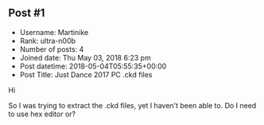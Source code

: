 ## Post #1
- Username: Martinike
- Rank: ultra-n00b
- Number of posts: 4
- Joined date: Thu May 03, 2018 6:23 pm
- Post datetime: 2018-05-04T05:55:35+00:00
- Post Title: Just Dance 2017 PC .ckd files

Hi

So I was trying to extract the .ckd files, yet I haven't been able to.
Do I need to use hex editor or?

